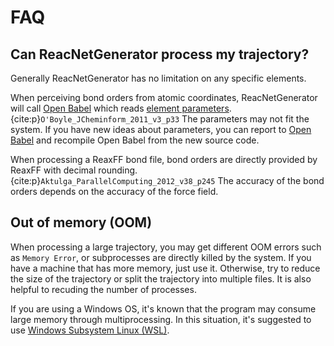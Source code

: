 # FAQ

## Can ReacNetGenerator process my trajectory?

Generally ReacNetGenerator has no limitation on any specific elements.

When perceiving bond orders from atomic coordinates, ReacNetGenerator will call [Open Babel][openbabel] which reads [element parameters](https://github.com/openbabel/openbabel/blob/2f34bda337d7ddefa8f2bebfc23931a63e45241f/src/elementtable.h).{cite:p}`O'Boyle_JCheminform_2011_v3_p33`
The parameters may not fit the system.
If you have new ideas about parameters, you can report to [Open Babel][openbabel] and recompile Open Babel from the new source code.

When processing a ReaxFF bond file, bond orders are directly provided by ReaxFF with decimal rounding.{cite:p}`Aktulga_ParallelComputing_2012_v38_p245`
The accuracy of the bond orders depends on the accuracy of the force field.

## Out of memory (OOM)

When processing a large trajectory, you may get different OOM errors such as `Memory Error`, or subprocesses are directly killed by the system.
If you have a machine that has more memory, just use it.
Otherwise, try to reduce the size of the trajectory or split the trajectory into multiple files.
It is also helpful to recuding the number of processes. 

If you are using a Windows OS, it's known that the program may consume large memory through multiprocessing.
In this situation, it's suggested to use [Windows Subsystem Linux (WSL)](https://docs.microsoft.com/windows/wsl).

[openbabel]: https://github.com/openbabel/openbabel
